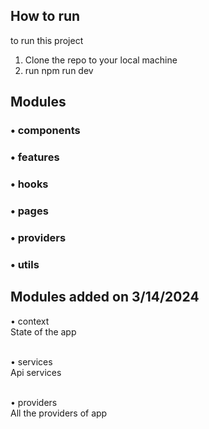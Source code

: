 ## How to run

to run this project

1. Clone the repo to your local machine
2. run npm run dev

## Modules

### &bull; components <br/>

### &bull; features <br/>

### &bull; hooks <br/>

### &bull; pages <br/>

### &bull; providers <br/>

### &bull; utils

## Modules added on 3/14/2024

&bull; context <br/>
State of the app <br/><br/>

&bull; services <br/>
Api services<br/><br/>

&bull; providers <br/>
All the providers of app <br/><br/>
